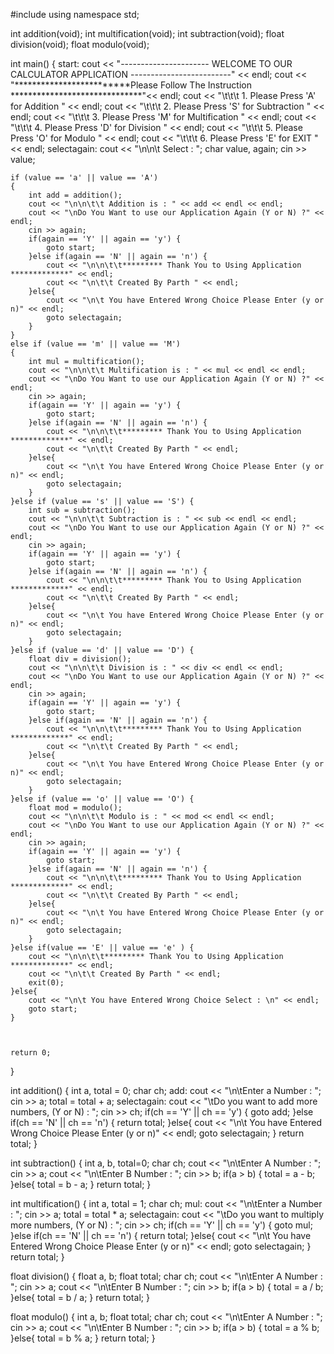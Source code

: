 #include<iostream>
using namespace std;

int addition(void);
int multification(void);
int subtraction(void);
float division(void);
float modulo(void);

int main()
{
    start:
    cout << "---------------------- WELCOME TO OUR CALCULATOR APPLICATION -------------------------" << endl;
    cout << "*************************Please Follow The Instruction ******************************"<< endl;
    cout << "\t\t\t 1. Please Press 'A' for Addition " << endl;
    cout << "\t\t\t 2. Please Press 'S' for Subtraction " << endl;
    cout << "\t\t\t 3. Please Press 'M' for Multification " << endl;
    cout << "\t\t\t 4. Please Press 'D' for Division " << endl;
    cout << "\t\t\t 5. Please Press 'O' for Modulo " << endl;
    cout << "\t\t\t 6. Please Press 'E' for EXIT " << endl;
    selectagain:
    cout << "\n\n\t Select : ";
    char value, again;
    cin >> value;
    
    if (value == 'a' || value == 'A')
    {
        int add = addition();
        cout << "\n\n\t\t Addition is : " << add << endl << endl;
        cout << "\nDo You Want to use our Application Again (Y or N) ?" << endl;
        cin >> again;
        if(again == 'Y' || again == 'y') {
            goto start;
        }else if(again == 'N' || again == 'n') {
            cout << "\n\n\t\t********* Thank You to Using Application *************" << endl;
            cout << "\n\t\t Created By Parth " << endl;
        }else{
            cout << "\n\t You have Entered Wrong Choice Please Enter (y or n)" << endl;
            goto selectagain;
        }
    }
    else if (value == 'm' || value == 'M')
    {
        int mul = multification();
        cout << "\n\n\t\t Multification is : " << mul << endl << endl;
        cout << "\nDo You Want to use our Application Again (Y or N) ?" << endl;
        cin >> again;
        if(again == 'Y' || again == 'y') {
            goto start;
        }else if(again == 'N' || again == 'n') {
            cout << "\n\n\t\t********* Thank You to Using Application *************" << endl;
            cout << "\n\t\t Created By Parth " << endl;
        }else{
            cout << "\n\t You have Entered Wrong Choice Please Enter (y or n)" << endl;
            goto selectagain;
        }
    }else if (value == 's' || value == 'S') {
        int sub = subtraction();
        cout << "\n\n\t\t Subtraction is : " << sub << endl << endl;
        cout << "\nDo You Want to use our Application Again (Y or N) ?" << endl;
        cin >> again;
        if(again == 'Y' || again == 'y') {
            goto start;
        }else if(again == 'N' || again == 'n') {
            cout << "\n\n\t\t********* Thank You to Using Application *************" << endl;
            cout << "\n\t\t Created By Parth " << endl;
        }else{
            cout << "\n\t You have Entered Wrong Choice Please Enter (y or n)" << endl;
            goto selectagain;
        }
    }else if (value == 'd' || value == 'D') {
        float div = division();
        cout << "\n\n\t\t Division is : " << div << endl << endl;
        cout << "\nDo You Want to use our Application Again (Y or N) ?" << endl;
        cin >> again;
        if(again == 'Y' || again == 'y') {
            goto start;
        }else if(again == 'N' || again == 'n') {
            cout << "\n\n\t\t********* Thank You to Using Application *************" << endl;
            cout << "\n\t\t Created By Parth " << endl;
        }else{
            cout << "\n\t You have Entered Wrong Choice Please Enter (y or n)" << endl;
            goto selectagain;
        }
    }else if (value == 'o' || value == 'O') {
        float mod = modulo();
        cout << "\n\n\t\t Modulo is : " << mod << endl << endl;
        cout << "\nDo You Want to use our Application Again (Y or N) ?" << endl;
        cin >> again;
        if(again == 'Y' || again == 'y') {
            goto start;
        }else if(again == 'N' || again == 'n') {
            cout << "\n\n\t\t********* Thank You to Using Application *************" << endl;
            cout << "\n\t\t Created By Parth " << endl;
        }else{
            cout << "\n\t You have Entered Wrong Choice Please Enter (y or n)" << endl;
            goto selectagain;
        }
    }else if(value == 'E' || value == 'e' ) {
        cout << "\n\n\t\t********* Thank You to Using Application *************" << endl;
        cout << "\n\t\t Created By Parth " << endl;
        exit(0);
    }else{
        cout << "\n\t You have Entered Wrong Choice Select : \n" << endl;
        goto start;
    }



    return 0;
}

int addition() {
    int a, total = 0;
    char ch;
    add:
    cout << "\n\tEnter a Number : ";
    cin >> a;
    total = total + a;
    selectagain:
    cout << "\tDo you want to add more numbers, (Y or N) : ";
    cin >> ch;
    if(ch == 'Y' || ch == 'y') {
        goto add;
    }else if(ch == 'N' || ch == 'n') {
        return total;
    }else{
        cout << "\n\t You have Entered Wrong Choice Please Enter (y or n)" << endl;
        goto selectagain;
    }
    return total;
}

int subtraction() {
    int a, b, total=0;
    char ch;
    cout << "\n\tEnter A Number : ";
    cin >> a;
    cout << "\n\tEnter B Number : ";
    cin >> b;
    if(a > b) {
        total = a - b;
    }else{
        total = b - a;
    }
    return total;
}

int multification() {
    int a, total = 1;
    char ch;
    mul:
    cout << "\n\tEnter a Number : ";
    cin >> a;
    total = total * a;
    selectagain:
    cout << "\tDo you want to multiply more numbers, (Y or N) : ";
    cin >> ch;
    if(ch == 'Y' || ch == 'y') {
        goto mul;
    }else if(ch == 'N' || ch == 'n') {
        return total;
    }else{
        cout << "\n\t You have Entered Wrong Choice Please Enter (y or n)" << endl;
        goto selectagain;
    }
    return total;
}

float division() {
    float a, b;
    float total;
    char ch;
    cout << "\n\tEnter A Number : ";
    cin >> a;
    cout << "\n\tEnter B Number : ";
    cin >> b;
    if(a > b) {
        total = a / b;
    }else{
        total = b / a;
    }
    return total;
}

float modulo() {
    int a, b;
    float total;
    char ch;
    cout << "\n\tEnter A Number : ";
    cin >> a;
    cout << "\n\tEnter B Number : ";
    cin >> b;
    if(a > b) {
        total = a % b;
    }else{
        total = b % a;
    }
    return total;
}
